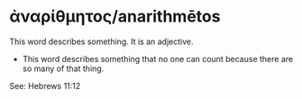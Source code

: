 # ἀναρίθμητος/anarithmētos
This word describes something. It is an adjective.

* This word describes something that no one can count because there are so many of that thing.

See: Hebrews 11:12
